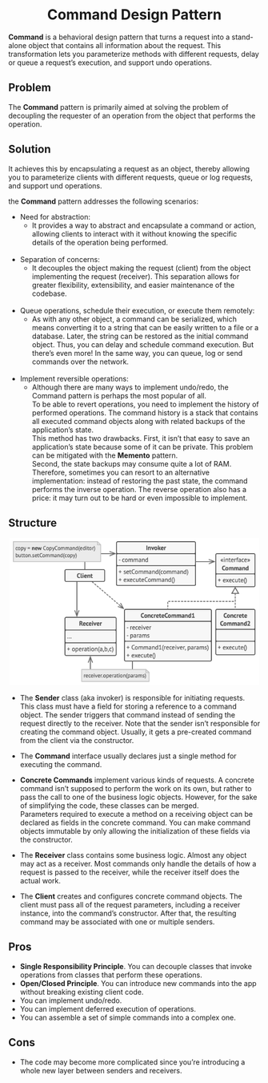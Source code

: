 <h1 align="center">Command Design Pattern</h1>

**Command** is a behavioral design pattern that turns a request into a stand-alone object that contains all information about the request. This transformation lets you parameterize methods with different requests, delay or queue a request’s execution, and support undo operations.

## Problem
The **Command** pattern is primarily aimed at solving the problem of decoupling the requester of an operation from the object that performs the operation.

## Solution
It achieves this by encapsulating a request as an object, thereby allowing you to parameterize clients with different requests, queue or log requests, and support und operations.

the **Command** pattern addresses the following scenarios:
- Need for abstraction:
    - It provides a way to abstract and encapsulate a command or action, allowing clients to interact with it without knowing the specific details of the operation being performed.
    <br>
- Separation of concerns:
    - It decouples the object making the request (client) from the object implementing the request (receiver). This separation allows for greater flexibility, extensibility, and easier maintenance of the codebase.
    <br>
- Queue operations, schedule their execution, or execute them remotely:
    - As with any other object, a command can be serialized, which means converting it to a string that can be easily written to a file or a database. Later, the string can be restored as the initial command object. Thus, you can delay and schedule command execution. But there’s even more! In the same way, you can queue, log or send commands over the network.
    <br>
- Implement reversible operations:
    - Although there are many ways to implement undo/redo, the Command pattern is perhaps the most popular of all. <br>
    To be able to revert operations, you need to implement the history of performed operations. The command history is a stack that contains all executed command objects along with related
    backups of the application’s state. <br>
    This method has two drawbacks. First, it isn’t that easy to save an application’s state because some of it can be private. This problem can be mitigated with the **Memento** pattern. <br>
    Second, the state backups may consume quite a lot of RAM. Therefore, sometimes you can resort to an alternative implementation: instead of restoring the past state, the command performs the inverse operation. The reverse operation also has a price: it may turn out to be hard or even impossible to implement.

## Structure
<p align="center"><img width="500" alt="Command Pattern Structure" src="./ReadMe/Command-Pattern-Structure.png"></p>

- The **Sender** class (aka invoker) is responsible for initiating requests. This class must have a field for storing a reference to a command object. The sender triggers that command instead of sending the request directly to the receiver. Note that the sender isn’t responsible for creating the command object. Usually, it gets a pre-created command from the client via the constructor.

- The **Command** interface usually declares just a single method for executing the command.

- **Concrete Commands** implement various kinds of requests. A concrete command isn’t supposed to perform the work on its own, but rather to pass the call to one of the business logic objects. However, for the sake of simplifying the code, these classes can be merged. <br>
Parameters required to execute a method on a receiving object can be declared as fields in the concrete command. You can make command objects immutable by only allowing the initialization of these fields via the constructor.

- The **Receiver** class contains some business logic. Almost any object may act as a receiver. Most commands only handle the details of how a request is passed to the receiver, while the receiver itself does the actual work.

- The **Client** creates and configures concrete command objects. The client must pass all of the request parameters, including a receiver instance, into the command’s constructor. After that, the resulting command may be associated with one or multiple senders.

## Pros
- **Single Responsibility Principle**. You can decouple classes that invoke operations from classes that perform these operations.
- **Open/Closed Principle**. You can introduce new commands into the app without breaking existing client code.
- You can implement undo/redo.
- You can implement deferred execution of operations.
- You can assemble a set of simple commands into a complex one.

## Cons
- The code may become more complicated since you’re introducing a whole new layer between senders and receivers.